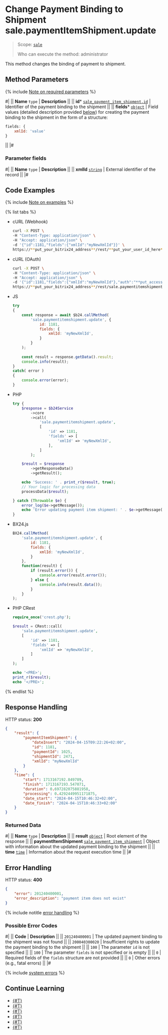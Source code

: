 # Change Payment Binding to Shipment sale.paymentItemShipment.update

> Scope: [`sale`](../../scopes/permissions.md)
>
> Who can execute the method: administrator

This method changes the binding of payment to shipment.

## Method Parameters

{% include [Note on required parameters](../../../_includes/required.md) %}

#|
|| **Name**
`type` | **Description** ||
|| **id***
[`sale_payment_item_shipment.id`](../data-types.md) | Identifier of the payment binding to the shipment ||
|| **fields***
[`object`](../../data-types.md) | Field values (detailed description provided [below](#parametr-fields)) for creating the payment binding to the shipment in the form of a structure:

```js
fields: {
    xmlId: 'value'
}
```

||
|#

### Parameter fields

#|
|| **Name**
`type` | **Description** ||
|| **xmlId**
[`string`](../../data-types.md) | External identifier of the record ||
|#

## Code Examples

{% include [Note on examples](../../../_includes/examples.md) %}

{% list tabs %}

- cURL (Webhook)

    ```bash
    curl -X POST \
    -H "Content-Type: application/json" \
    -H "Accept: application/json" \
    -d '{"id":1181,"fields":{"xmlId":"myNewXmlId"}}' \
    https://**put_your_bitrix24_address**/rest/**put_your_user_id_here**/**put_your_webbhook_here**/sale.paymentitemshipment.update
    ```

- cURL (OAuth)

    ```bash
    curl -X POST \
    -H "Content-Type: application/json" \
    -H "Accept: application/json" \
    -d '{"id":1181,"fields":{"xmlId":"myNewXmlId"},"auth":"**put_access_token_here**"}' \
    https://**put_your_bitrix24_address**/rest/sale.paymentitemshipment.update
    ```

- JS

    ```js
    try
    {
    	const response = await $b24.callMethod(
    		'sale.paymentitemshipment.update', {
    			id: 1181,
    			fields: {
    				xmlId: 'myNewXmlId',
    			}
    		}
    	);
    	
    	const result = response.getData().result;
    	console.info(result);
    }
    catch( error )
    {
    	console.error(error);
    }
    ```

- PHP

    ```php
    try {
        $response = $b24Service
            ->core
            ->call(
                'sale.paymentitemshipment.update',
                [
                    'id' => 1181,
                    'fields' => [
                        'xmlId' => 'myNewXmlId',
                    ],
                ]
            );
    
        $result = $response
            ->getResponseData()
            ->getResult();
    
        echo 'Success: ' . print_r($result, true);
        // Your logic for processing data
        processData($result);
    
    } catch (Throwable $e) {
        error_log($e->getMessage());
        echo 'Error updating payment item shipment: ' . $e->getMessage();
    }
    ```

- BX24.js

    ```js
    BX24.callMethod(
        'sale.paymentitemshipment.update', {
            id: 1181,
            fields: {
                xmlId: 'myNewXmlId',
            }
        },
        function(result) {
            if (result.error()) {
                console.error(result.error());
            } else {
                console.info(result.data());
            }
        }
    );
    ```

- PHP CRest

    ```php
    require_once('crest.php');

    $result = CRest::call(
        'sale.paymentitemshipment.update',
        [
            'id' => 1181,
            'fields' => [
                'xmlId' => 'myNewXmlId',
            ]
        ]
    );

    echo '<PRE>';
    print_r($result);
    echo '</PRE>';
    ```

{% endlist %}

## Response Handling

HTTP status: **200**

```json
{
    "result": {
        "paymentItemShipment": {
            "dateInsert": "2024-04-15T09:22:26+02:00",
            "id": 1181,
            "paymentId": 1025,
            "shipmentId": 2471,
            "xmlId": "myNewXmlId"
        }
    },
    "time": {
        "start": 1713167192.849789,
        "finish": 1713167193.547071,
        "duration": 0.697282075881958,
        "processing": 0.4292449951171875,
        "date_start": "2024-04-15T10:46:32+02:00",
        "date_finish": "2024-04-15T10:46:33+02:00"
    }
}
```

### Returned Data

#|
|| **Name**
`type` | **Description** ||
|| **result**
[`object`](../../data-types.md) | Root element of the response ||
|| **paymentItemShipment**
[`sale_payment_item_shipment`](../data-types.md) | Object with information about the updated payment binding to the shipment ||
|| **time**
[`time`](../../data-types.md) | Information about the request execution time ||
|#

## Error Handling

HTTP status: **400**

```json
{
    "error": 201240400001,
    "error_description": "payment item does not exist"
}
```

{% include notitle [error handling](../../../_includes/error-info.md) %}

### Possible Error Codes

#|
|| **Code** | **Description** ||
|| `201240400001` | The updated payment binding to the shipment was not found ||
|| `200040300020` | Insufficient rights to update the payment binding to the shipment ||
|| `100` | The parameter `id` is not specified ||
|| `100` | The parameter `fields` is not specified or is empty ||
|| `0` | Required fields of the `fields` structure are not provided ||
|| `0` | Other errors (e.g., fatal errors) ||
|#

{% include [system errors](../../../_includes/system-errors.md) %}

## Continue Learning

- [{#T}](./index.md)
- [{#T}](./sale-payment-item-shipment-add.md)
- [{#T}](./sale-payment-item-shipment-get.md)
- [{#T}](./sale-payment-item-shipment-list.md)
- [{#T}](./sale-payment-item-shipment-delete.md)
- [{#T}](./sale-payment-item-shipment-get-fields.md)